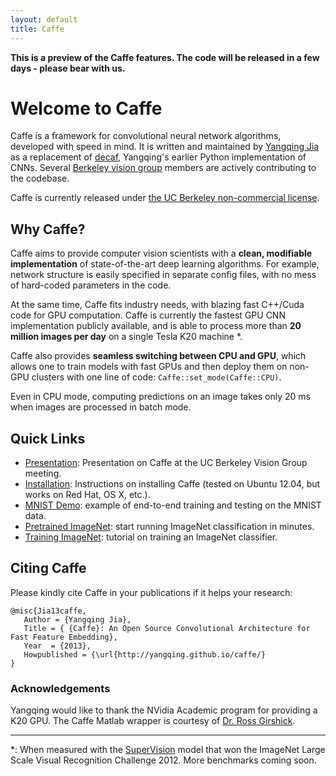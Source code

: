 ```yaml
---
layout: default
title: Caffe
---
```


**This is a preview of the Caffe features. The code will be released in a few days - please bear with us.**

Welcome to Caffe
================

Caffe is a framework for convolutional neural network algorithms, developed with speed in mind.
It is written and maintained by [Yangqing Jia](http://www.eecs.berkeley.edu/~jiayq/) as a replacement of [decaf](http://decaf.berkeleyvision.org/), Yangqing's earlier Python implementation of CNNs.
Several [Berkeley vision group](http://ucbvlc.org/) members are actively contributing to the codebase.

Caffe is currently released under [the UC Berkeley non-commercial license](license.html).

Why Caffe?
----------

Caffe aims to provide computer vision scientists with a **clean, modifiable implementation** of state-of-the-art deep learning algorithms.
For example, network structure is easily specified in separate config files, with no mess of hard-coded parameters in the code.

At the same time, Caffe fits industry needs, with blazing fast C++/Cuda code for GPU computation.
Caffe is currently the fastest GPU CNN implementation publicly available, and is able to process more than **20 million images per day** on a single Tesla K20 machine \*.

Caffe also provides **seamless switching between CPU and GPU**, which allows one to train models with fast GPUs and then deploy them on non-GPU clusters with one line of code: `Caffe::set_mode(Caffe::CPU)`.

Even in CPU mode, computing predictions on an image takes only 20 ms when images are processed in batch mode.

Quick Links
-----------

* [Presentation](https://docs.google.com/presentation/d/1lzyXMRQFlOYE2Jy0lCNaqltpcCIKuRzKJxQ7vCuPRc8/edit?usp=sharing): Presentation on Caffe at the UC Berkeley Vision Group meeting.
* [Installation](installation.html): Instructions on installing Caffe (tested on Ubuntu 12.04, but works on Red Hat, OS X, etc.).
* [MNIST Demo](mnist.html): example of end-to-end training and testing on the MNIST data.
* [Pretrained ImageNet](imagenet_pretrained.html): start running ImageNet classification in minutes.
* [Training ImageNet](imagenet.html): tutorial on training an ImageNet classifier.

Citing Caffe
------------
Please kindly cite Caffe in your publications if it helps your research:

    @misc{Jia13caffe,
       Author = {Yangqing Jia},
       Title = { {Caffe}: An Open Source Convolutional Architecture for Fast Feature Embedding},
       Year  = {2013},
       Howpublished = {\url{http://yangqing.github.io/caffe/}
    }

### Acknowledgements

Yangqing would like to thank the NVidia Academic program for providing a K20 GPU.
The Caffe Matlab wrapper is courtesy of [Dr. Ross Girshick](http://www.cs.berkeley.edu/~rbg/).

---

\*: When measured with the [SuperVision](http://www.image-net.org/challenges/LSVRC/2012/supervision.pdf) model that won the ImageNet Large Scale Visual Recognition Challenge 2012.
More benchmarks coming soon.
